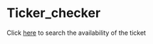 # Ticker_checker

Click [here](https://iamshubhamhere.github.io/ticket_checker/) to search the availability of the ticket